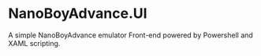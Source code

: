 # NanoBoyAdvance.UI
A simple NanoBoyAdvance emulator Front-end powered by Powershell and XAML scripting.
